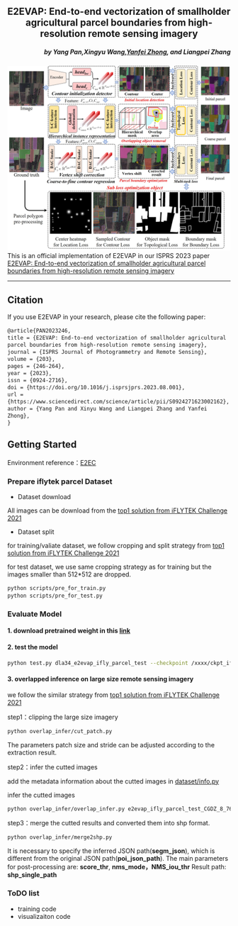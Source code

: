 <h2 align="center">E2EVAP: End-to-end vectorization of smallholder agricultural parcel boundaries from high-resolution remote sensing imagery</h2>
<h5 align="right">by <a>Yang Pan</a>,<a>Xingyu Wang</a>,<a href="http://rsidea.whu.edu.cn/">Yanfei Zhong</a>, and  Liangpei Zhang</h5>

![introduction](imgs/Fig.2.jpg)
This is an official implementation of E2EVAP in our ISPRS 2023 paper <a href="https://www.sciencedirect.com/science/article/pii/S0924271623002162">E2EVAP: End-to-end vectorization of smallholder agricultural parcel boundaries from high-resolution remote sensing imagery</a>


---------------------
## Citation
If you use E2EVAP in your research, please cite the following paper:
```
@article{PAN2023246,
title = {E2EVAP: End-to-end vectorization of smallholder agricultural parcel boundaries from high-resolution remote sensing imagery},
journal = {ISPRS Journal of Photogrammetry and Remote Sensing},
volume = {203},
pages = {246-264},
year = {2023},
issn = {0924-2716},
doi = {https://doi.org/10.1016/j.isprsjprs.2023.08.001},
url = {https://www.sciencedirect.com/science/article/pii/S0924271623002162},
author = {Yang Pan and Xinyu Wang and Liangpei Zhang and Yanfei Zhong},
}
```
## Getting Started

Environment reference：<a href="https://github.com/zhang-tao-whu/e2ec/blob/main/INSTALL.md">E2EC</a>

### Prepare iflytek parcel Dataset

- Dataset download
  
All images can be download from the <a href="https://github.com/zhaozhen2333/iFLYTEK2021">top1 solution from iFLYTEK Challenge 2021</a>

- Dataset split
  
for training/valiate dataset, we follow cropping and split strategy from <a href="https://github.com/zhaozhen2333/iFLYTEK2021/blob/main/out_shp/train/pre_for_train.py">top1 solution from iFLYTEK Challenge 2021</a> 

for test dataset, we use same cropping strategy as for training but the images smaller than 512*512 are dropped.

```bash
python scripts/pre_for_train.py
python scripts/pre_for_test.py
```

### Evaluate Model
#### 1. download pretrained weight in this [link](https://drive.google.com/file/d/16IYHK63KKdv8VEOQiaw9uSSSavBfNkjT/view?usp=sharing)

#### 2. test the model
```bash
python test.py dla34_e2evap_ifly_parcel_test --checkpoint /xxxx/ckpt_ifly.pth --eval segm --device 0
```

#### 3. overlapped inference on large size remote sensing imagery
we follow the similar strategy from <a href="https://github.com/zhaozhen2333/iFLYTEK2021/blob/main/out_shp/inference/single_shp_out.py">top1 solution from iFLYTEK Challenge 2021</a> 

step1：clipping the large size imagery
```bash
python overlap_infer/cut_patch.py
```
The parameters patch size and stride can be adjusted according to the extraction result.

step2：infer the cutted images

add the metadata information about the cutted images in <a href="https://github.com/YangPanHZAU/E2EVAP/dataset/info.py">dataset/info.py</a> 

infer the cutted images
```bash
python overlap_infer/overlap_infer.py e2evap_ifly_parcel_test_CGDZ_8_768 --checkpoint /xxxx/ckpt_ifly.pth --with_nms True --eval segm --device 0
```

step3：merge the cutted results and converted them into shp format.
```bash
python overlap_infer/merge2shp.py
```
It is necessary to specify the inferred JSON path(**segm_json**), which is different from the original JSON path(**poi_json_path**).
The main parameters for post-processing are:
 **score_thr**, **nms_mode，NMS_iou_thr**
Result path:
**shp_single_path**

### ToDO list
- training code
- visualizaiton code
